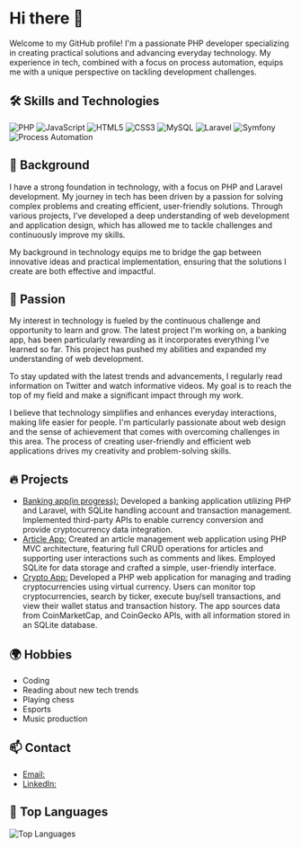 # Hi there 👋

Welcome to my GitHub profile! I'm a passionate PHP developer specializing in creating practical solutions and advancing everyday technology. My experience in tech, combined with a focus on process automation, equips me with a unique perspective on tackling development challenges.

## 🛠️ Skills and Technologies

 ![PHP](https://img.shields.io/badge/-PHP-777BB4?logo=php&logoColor=white)
 ![JavaScript](https://img.shields.io/badge/-JavaScript-F7DF1E?logo=javascript&logoColor=black)
 ![HTML5](https://img.shields.io/badge/-HTML5-E34F26?logo=html5&logoColor=white)
 ![CSS3](https://img.shields.io/badge/-CSS3-1572B6?logo=css3&logoColor=white)
 ![MySQL](https://img.shields.io/badge/-MySQL-4479A1?logo=mysql&logoColor=white)
 ![Laravel](https://img.shields.io/badge/-Laravel-E74430?logo=laravel&logoColor=white)
 ![Symfony](https://img.shields.io/badge/-Symfony-000000?logo=symfony&logoColor=white)
 ![Process Automation](https://img.shields.io/badge/-Process%20Automation-4B9CD3?logo=automation&logoColor=white)

## 🌟 Background
I have a strong foundation in technology, with a focus on PHP and Laravel development. My journey in tech has been driven by a passion for solving complex problems and creating efficient, user-friendly solutions. Through various projects, I’ve developed a deep understanding of web development and application design, which has allowed me to tackle challenges and continuously improve my skills.

My background in technology equips me to bridge the gap between innovative ideas and practical implementation, ensuring that the solutions I create are both effective and impactful.

## 🚀 Passion
My interest in technology is fueled by the continuous challenge and opportunity to learn and grow. The latest project I'm working on, a banking app, has been particularly rewarding as it incorporates everything I've learned so far. This project has pushed my abilities and expanded my understanding of web development.

To stay updated with the latest trends and advancements, I regularly read information on Twitter and watch informative videos. My goal is to reach the top of my field and make a significant impact through my work.

I believe that technology simplifies and enhances everyday interactions, making life easier for people. I'm particularly passionate about web design and the sense of achievement that comes with overcoming challenges in this area. The process of creating user-friendly and efficient web applications drives my creativity and problem-solving skills.

## 🔥 Projects
- [Banking app(in progress):](https://example.com)
  Developed a banking application utilizing PHP and Laravel, with SQLite handling account and transaction management. Implemented third-party APIs to enable currency conversion and provide cryptocurrency data integration.
- [Article App:](https://github.com/reinis40/Article_Manager)
   Created an article management web application using PHP MVC architecture, featuring full CRUD operations for articles and supporting user interactions such as comments and likes. Employed SQLite for data storage and crafted a simple, user-friendly interface.
- [Crypto App:](https://github.com/reinis40/cryptov5)
  Developed a PHP web application for managing and trading cryptocurrencies using virtual currency. Users can monitor top cryptocurrencies, search by ticker, execute buy/sell transactions, and view their wallet status and transaction history. The app sources data from CoinMarketCap, and CoinGecko APIs, with all information stored in an SQLite database.

## 🌍 Hobbies
- Coding
- Reading about new tech trends
- Playing chess
- Esports
- Music production

## 📫 Contact
- [Email:](mailto:reinissreinis@gmail.com)
- [LinkedIn:](https://www.linkedin.com/in/reinisozoliņš)

## 💬 Top Languages
![Top Languages](https://github-readme-stats.vercel.app/api/top-langs/?username=reinis40&layout=compact)
